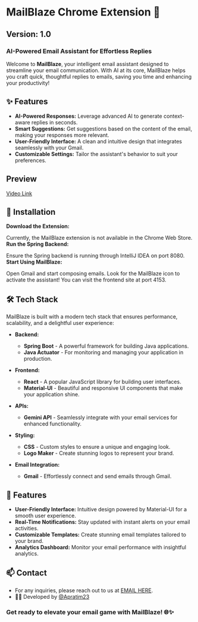 # MailBlaze Chrome Extension 📧

## Version: 1.0

### AI-Powered Email Assistant for Effortless Replies

Welcome to **MailBlaze**, your intelligent email assistant designed to streamline your email communication. With AI at its core, MailBlaze helps you craft quick, thoughtful replies to emails, saving you time and enhancing your productivity!

## ✨ Features

- **AI-Powered Responses:** Leverage advanced AI to generate context-aware replies in seconds.
- **Smart Suggestions:** Get suggestions based on the content of the email, making your responses more relevant.
- **User-Friendly Interface:** A clean and intuitive design that integrates seamlessly with your Gmail.
- **Customizable Settings:** Tailor the assistant's behavior to suit your preferences.

## Preview 
[Video Link](https://github.com/Apratim23/MailBlaze/blob/main/Preview/2025-07-23%2017-55-56.mkv)

## 🔗 Installation

**Download the Extension:**

Currently, the MailBlaze extension is not available in the Chrome Web Store.
**Run the Spring Backend:**

Ensure the Spring backend is running through IntelliJ IDEA on port 8080.
**Start Using MailBlaze:**      

Open Gmail and start composing emails. Look for the MailBlaze icon to activate the assistant! You can visit the frontend site at port 4153.
## 🛠 Tech Stack

MailBlaze is built with a modern tech stack that ensures performance, scalability, and a delightful user experience:

- **Backend:** 
  - **Spring Boot** - A powerful framework for building Java applications.
  - **Java Actuator** - For monitoring and managing your application in production.

- **Frontend:** 
  - **React** - A popular JavaScript library for building user interfaces.
  - **Material-UI** - Beautiful and responsive UI components that make your application shine.

- **APIs:**
  - **Gemini API** - Seamlessly integrate with your email services for enhanced functionality.

- **Styling:**
  - **CSS** - Custom styles to ensure a unique and engaging look.
  - **Logo Maker** - Create stunning logos to represent your brand.

- **Email Integration:**
  - **Gmail** - Effortlessly connect and send emails through Gmail.

## 🌟 Features

- **User-Friendly Interface:** Intuitive design powered by Material-UI for a smooth user experience.
- **Real-Time Notifications:** Stay updated with instant alerts on your email activities.
- **Customizable Templates:** Create stunning email templates tailored to your brand.
- **Analytics Dashboard:** Monitor your email performance with insightful analytics.

## 📫 Contact
- For any inquiries, please reach out to us at [EMAIL HERE](apratimdutta.2003@gmail.com).
- 🧑‍💻 Developed by [@Apratim23](www.github.com/Apratim23)

### Get ready to elevate your email game with MailBlaze! 🌐✨
    
      
